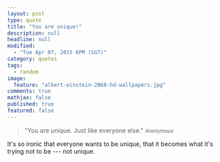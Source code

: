 ```yaml
---
layout: post
type: quote
title: "You are unique!"
description: null
headline: null
modified: 
  - "Tue Apr 07, 2015 6PM (SGT)"
category: quotes
tags: 
  - random
image: 
  feature: "albert-einstein-2068-hd-wallpapers.jpg"
comments: true
mathjax: false
published: true
featured: false
---
```


>&quot;You are unique. Just like everyone else.&quot;
><small><cite title="Anonymous">Anonymous</cite></small>

It's so ironic that everyone wants to be unique, that it becomes what it's trying not to be --- not unique.

<!--
People strive to be unique aside from everybody else.
I'm not saying it's bad. But is it that bad to be not? To be average and the same. To have common interests and skills to share and be able to relate with?

Am I suggesting you to be mediocre? No! I'm just saying that its not bad to not be unique.

PS: I need to work on my synonyms.
-->
